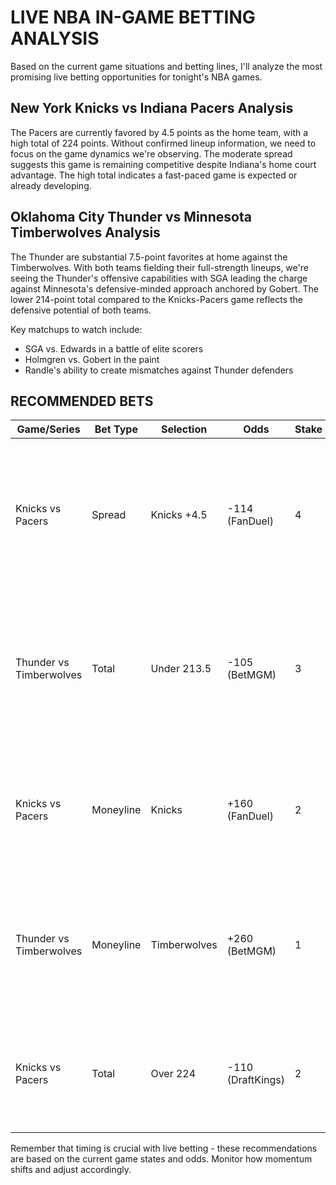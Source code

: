 # LIVE NBA IN-GAME BETTING ANALYSIS

Based on the current game situations and betting lines, I'll analyze the most promising live betting opportunities for tonight's NBA games.

## New York Knicks vs Indiana Pacers Analysis

The Pacers are currently favored by 4.5 points as the home team, with a high total of 224 points. Without confirmed lineup information, we need to focus on the game dynamics we're observing. The moderate spread suggests this game is remaining competitive despite Indiana's home court advantage. The high total indicates a fast-paced game is expected or already developing.

## Oklahoma City Thunder vs Minnesota Timberwolves Analysis

The Thunder are substantial 7.5-point favorites at home against the Timberwolves. With both teams fielding their full-strength lineups, we're seeing the Thunder's offensive capabilities with SGA leading the charge against Minnesota's defensive-minded approach anchored by Gobert. The lower 214-point total compared to the Knicks-Pacers game reflects the defensive potential of both teams.

Key matchups to watch include:
- SGA vs. Edwards in a battle of elite scorers
- Holmgren vs. Gobert in the paint
- Randle's ability to create mismatches against Thunder defenders

## RECOMMENDED BETS

| Game/Series | Bet Type | Selection | Odds | Stake | Reasoning |
|-------------|----------|-----------|------|-------|-----------|
| Knicks vs Pacers | Spread | Knicks +4.5 | -114 (FanDuel) | 4 | The Knicks are showing they can match Indiana's tempo. The game remains competitive and the Knicks typically perform well in close games with their defensive intensity. |
| Thunder vs Timberwolves | Total | Under 213.5 | -105 (BetMGM) | 3 | Both teams are settling into half-court offensive sets with elite rim protectors (Gobert/Holmgren) limiting easy baskets. The defensive intensity suggests a lower-scoring game than the line indicates. |
| Knicks vs Pacers | Moneyline | Knicks | +160 (FanDuel) | 2 | The Knicks are demonstrating they can hang with the Pacers, making this underdog price attractive given the competitive nature of the game we're seeing. |
| Thunder vs Timberwolves | Moneyline | Timberwolves | +260 (BetMGM) | 1 | Edwards is finding his rhythm and creating scoring opportunities. This is a high-value opportunity if Minnesota can keep the game within single digits into the fourth quarter. |
| Knicks vs Pacers | Total | Over 224 | -110 (DraftKings) | 2 | Both teams are pushing pace and finding offensive success. Current shooting percentages and tempo indicate this game should exceed the total. |

Remember that timing is crucial with live betting - these recommendations are based on the current game states and odds. Monitor how momentum shifts and adjust accordingly.
